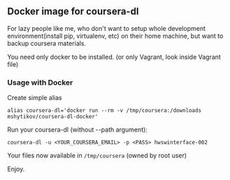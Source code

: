 ## Docker image for coursera-dl

For lazy people like me, who don't want to setup whole development
environment(install pip, virtualenv, etc) on their home machine,
but want to backup coursera materials.

You need only docker to be installed.
(or only Vagrant, look inside Vagrant file)

### Usage with Docker

Create simple alias
```
alias coursera-dl='docker run --rm -v /tmp/coursera:/downloads mshytikov/coursera-dl-docker'
```

Run your coursera-dl (without --path argument):

```
coursera-dl -u <YOUR_COURSERA_EMAIL> -p <PASS> hwswinterface-002
```

Your files now available in `/tmp/coursera` (owned by root user)

Enjoy.
